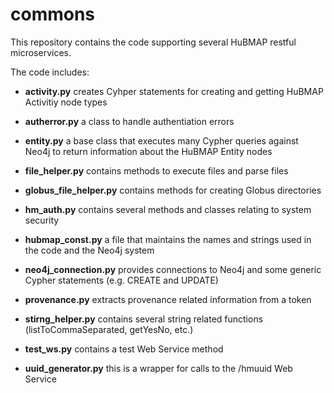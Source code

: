 # commons
This repository contains the code supporting several HuBMAP restful microservices.

The code includes:

* **activity.py** creates Cyhper statements for creating and getting HuBMAP Activitiy node types

* **autherror.py** a class to handle authentiation errors

* **entity.py** a base class that executes many Cypher queries against Neo4j to return information about the HuBMAP Entity nodes

* **file_helper.py** contains methods to execute files and parse files

* **globus_file_helper.py** contains methods for creating Globus directories

* **hm_auth.py** contains several methods and classes relating to system security

* **hubmap_const.py** a file that maintains the names and strings used in the code and the Neo4j system

* **neo4j_connection.py** provides connections to Neo4j and some generic Cypher statements (e.g. CREATE and UPDATE)

* **provenance.py** extracts provenance related information from a token

* **stirng_helper.py** contains several string related functions (listToCommaSeparated, getYesNo, etc.)

* **test_ws.py** contains a test Web Service method 

* **uuid_generator.py** this is a wrapper for calls to the /hmuuid Web Service
